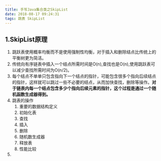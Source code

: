 ```yaml
---
title: 手写Java集合类之SkipList
date: 2018-08-17 09:24:31
tags: 跳表 SkipList
---
```

## 1.SkipList原理 ##
1. 跳跃表使用概率均衡而不是使用强制性均衡，对于插入和删除结点比传统上的平衡树更为简洁。
2. 传统向有序链表中插入一个结点所需时间是O(n),查找也是O(n),使用跳跃表可以减少查找所需时间为O(n/2)。
3. 每个结点不单单只包含指向下一个结点的指针，可能包含很多个指向后续结点的指针，这样就可以跳过一些不必要的结点，从而加快查找，删除等操作。**对于链表内每一个结点包含多少个指向后续元素的指针，这个过程是通过一个随机函数生成器得到。**
4. 跳表的操作
	1. 重要的数据结构定义
	2. 初始化表
	3. 查找
	4. 插入
	5. 删除
	6. 随机数生成器
	7. 释放表
	8. 性能比较
5. 